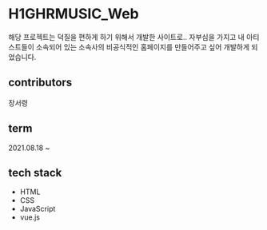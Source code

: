 # H1GHRMUSIC_Web
해당 프로젝트는 덕질을 편하게 하기 위해서 개발한 사이트로.. 자부심을 가지고 내 아티스트들이 소속되어 있는 소속사의 비공식적인 홈페이지를 만들어주고 싶어 개발하게 되었습니다.

## contributors
장서령

## term 
2021.08.18 ~

## tech stack
- HTML
- CSS
- JavaScript
- vue.js
